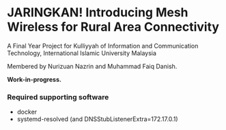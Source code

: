# JARINGKAN! Introducing Mesh Wireless for Rural Area Connectivity

A Final Year Project for Kulliyyah of Information and Communication Technology, International Islamic University Malaysia

Membered by Nurizuan Nazrin and Muhammad Faiq Danish.

**Work-in-progress.**

### Required supporting software

- docker
- systemd-resolved (and DNSStubListenerExtra=172.17.0.1)
